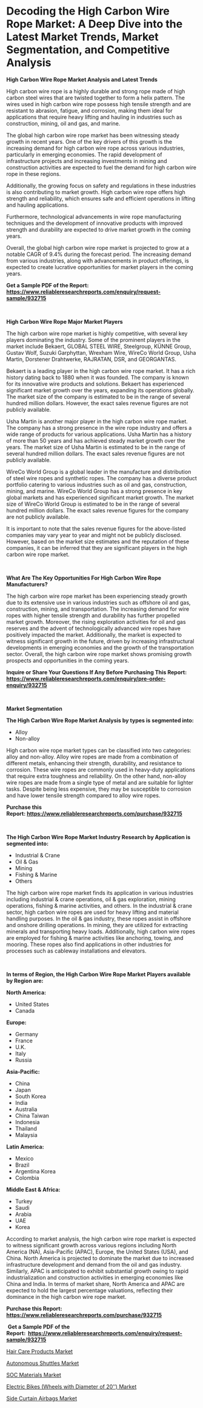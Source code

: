 <p><h1>Decoding the High Carbon Wire Rope Market: A Deep Dive into the Latest Market Trends, Market Segmentation, and Competitive Analysis</h1></p><p><strong>High Carbon Wire Rope Market Analysis and Latest Trends</strong></p>
<p><p>High carbon wire rope is a highly durable and strong rope made of high carbon steel wires that are twisted together to form a helix pattern. The wires used in high carbon wire rope possess high tensile strength and are resistant to abrasion, fatigue, and corrosion, making them ideal for applications that require heavy lifting and hauling in industries such as construction, mining, oil and gas, and marine.</p><p>The global high carbon wire rope market has been witnessing steady growth in recent years. One of the key drivers of this growth is the increasing demand for high carbon wire rope across various industries, particularly in emerging economies. The rapid development of infrastructure projects and increasing investments in mining and construction activities are expected to fuel the demand for high carbon wire rope in these regions.</p><p>Additionally, the growing focus on safety and regulations in these industries is also contributing to market growth. High carbon wire rope offers high strength and reliability, which ensures safe and efficient operations in lifting and hauling applications.</p><p>Furthermore, technological advancements in wire rope manufacturing techniques and the development of innovative products with improved strength and durability are expected to drive market growth in the coming years.</p><p>Overall, the global high carbon wire rope market is projected to grow at a notable CAGR of 9.4% during the forecast period. The increasing demand from various industries, along with advancements in product offerings, is expected to create lucrative opportunities for market players in the coming years.</p></p>
<p><strong>Get a Sample PDF of the Report:&nbsp; <a href="https://www.reliableresearchreports.com/enquiry/request-sample/932715">https://www.reliableresearchreports.com/enquiry/request-sample/932715</a></strong></p>
<p>&nbsp;</p>
<p><strong>High Carbon Wire Rope Major Market Players</strong></p>
<p><p>The high carbon wire rope market is highly competitive, with several key players dominating the industry. Some of the prominent players in the market include Bekaert, GLOBAL STEEL WIRE, Steelgroup, KÜNNE Group, Gustav Wolf, Suzuki Garphyttan, Wrexham Wire, WireCo World Group, Usha Martin, Dorstener Drahtwerke, RAJRATAN, DSR, and GEORGANTAS.</p><p>Bekaert is a leading player in the high carbon wire rope market. It has a rich history dating back to 1880 when it was founded. The company is known for its innovative wire products and solutions. Bekaert has experienced significant market growth over the years, expanding its operations globally. The market size of the company is estimated to be in the range of several hundred million dollars. However, the exact sales revenue figures are not publicly available.</p><p>Usha Martin is another major player in the high carbon wire rope market. The company has a strong presence in the wire rope industry and offers a wide range of products for various applications. Usha Martin has a history of more than 50 years and has achieved steady market growth over the years. The market size of Usha Martin is estimated to be in the range of several hundred million dollars. The exact sales revenue figures are not publicly available.</p><p>WireCo World Group is a global leader in the manufacture and distribution of steel wire ropes and synthetic ropes. The company has a diverse product portfolio catering to various industries such as oil and gas, construction, mining, and marine. WireCo World Group has a strong presence in key global markets and has experienced significant market growth. The market size of WireCo World Group is estimated to be in the range of several hundred million dollars. The exact sales revenue figures for the company are not publicly available.</p><p>It is important to note that the sales revenue figures for the above-listed companies may vary year to year and might not be publicly disclosed. However, based on the market size estimates and the reputation of these companies, it can be inferred that they are significant players in the high carbon wire rope market.</p></p>
<p>&nbsp;</p>
<p><strong>What Are The Key Opportunities For High Carbon Wire Rope Manufacturers?</strong></p>
<p><p>The high carbon wire rope market has been experiencing steady growth due to its extensive use in various industries such as offshore oil and gas, construction, mining, and transportation. The increasing demand for wire ropes with higher tensile strength and durability has further propelled market growth. Moreover, the rising exploration activities for oil and gas reserves and the advent of technologically advanced wire ropes have positively impacted the market. Additionally, the market is expected to witness significant growth in the future, driven by increasing infrastructural developments in emerging economies and the growth of the transportation sector. Overall, the high carbon wire rope market shows promising growth prospects and opportunities in the coming years.</p></p>
<p><strong>Inquire or Share Your Questions If Any Before Purchasing This Report: <a href="https://www.reliableresearchreports.com/enquiry/pre-order-enquiry/932715">https://www.reliableresearchreports.com/enquiry/pre-order-enquiry/932715</a></strong></p>
<p>&nbsp;</p>
<p><strong>Market Segmentation</strong></p>
<p><strong>The High Carbon Wire Rope Market Analysis by types is segmented into:</strong></p>
<p><ul><li>Alloy</li><li>Non-alloy</li></ul></p>
<p><p>High carbon wire rope market types can be classified into two categories: alloy and non-alloy. Alloy wire ropes are made from a combination of different metals, enhancing their strength, durability, and resistance to corrosion. These wire ropes are commonly used in heavy-duty applications that require extra toughness and reliability. On the other hand, non-alloy wire ropes are made from a single type of metal and are suitable for lighter tasks. Despite being less expensive, they may be susceptible to corrosion and have lower tensile strength compared to alloy wire ropes.</p></p>
<p><strong>Purchase this Report:&nbsp;<a href="https://www.reliableresearchreports.com/purchase/932715">https://www.reliableresearchreports.com/purchase/932715</a></strong></p>
<p>&nbsp;</p>
<p><strong>The High Carbon Wire Rope Market Industry Research by Application is segmented into:</strong></p>
<p><ul><li>Industrial & Crane</li><li>Oil & Gas</li><li>Mining</li><li>Fishing & Marine</li><li>Others</li></ul></p>
<p><p>The high carbon wire rope market finds its application in various industries including industrial & crane operations, oil & gas exploration, mining operations, fishing & marine activities, and others. In the industrial & crane sector, high carbon wire ropes are used for heavy lifting and material handling purposes. In the oil & gas industry, these ropes assist in offshore and onshore drilling operations. In mining, they are utilized for extracting minerals and transporting heavy loads. Additionally, high carbon wire ropes are employed for fishing & marine activities like anchoring, towing, and mooring. These ropes also find applications in other industries for processes such as cableway installations and elevators.</p></p>
<p>&nbsp;</p>
<p><strong>In terms of Region, the High Carbon Wire Rope Market Players available by Region are:</strong></p>
<p>
    <p> <strong> North America: </strong>
        <ul>
            <li>United States</li>
            <li>Canada</li>
        </ul>
        </p> 
    <p> <strong> Europe: </strong>
        <ul>
            <li>Germany</li>
            <li>France</li>
            <li>U.K.</li>
            <li>Italy</li>
            <li>Russia</li>
        </ul>
        </p> 
    <p> <strong> Asia-Pacific: </strong>
        <ul>
            <li>China</li>
            <li>Japan</li>
            <li>South Korea</li>
            <li>India</li>
            <li>Australia</li>
            <li>China Taiwan</li>
            <li>Indonesia</li>
            <li>Thailand</li>
            <li>Malaysia</li>
        </ul>
        </p> 
    <p> <strong> Latin America: </strong>
        <ul>
            <li>Mexico</li>
            <li>Brazil</li>
            <li>Argentina Korea</li>
            <li>Colombia</li>
        </ul>
        </p> 
    <p> <strong> Middle East & Africa: </strong>
        <ul>
            <li>Turkey</li>
            <li>Saudi</li>
            <li>Arabia</li>
            <li>UAE</li>
            <li>Korea</li>
        </ul>
    </p>
    </p>
<p><p>According to market analysis, the high carbon wire rope market is expected to witness significant growth across various regions including North America (NA), Asia-Pacific (APAC), Europe, the United States (USA), and China. North America is projected to dominate the market due to increased infrastructure development and demand from the oil and gas industry. Similarly, APAC is anticipated to exhibit substantial growth owing to rapid industrialization and construction activities in emerging economies like China and India. In terms of market share, North America and APAC are expected to hold the largest percentage valuations, reflecting their dominance in the high carbon wire rope market.</p></p>
<p><strong>Purchase this Report: <a href="https://www.reliableresearchreports.com/purchase/932715">https://www.reliableresearchreports.com/purchase/932715</a></strong></p>
<p>&nbsp;<strong>Get a Sample PDF of the Report:&nbsp;&nbsp;<a href="https://www.reliableresearchreports.com/enquiry/request-sample/932715">https://www.reliableresearchreports.com/enquiry/request-sample/932715</a></strong></p>
<p><strong></strong></p>
<p><p><a href="https://issuu.com/reportprime-2/docs/hair-care-products-market-size-2030.pptx?fr=xKAE9_zU1NQ">Hair Care Products Market</a></p><p><a href="https://www.linkedin.com/pulse/autonomous-shuttles-market-size-growth-forecast-from-2023-sjjve/">Autonomous Shuttles Market</a></p><p><a href="https://www.reportprime.com/soc-materials-r1322">SOC Materials Market</a></p><p><a href="https://issuu.com/reportprime-2/docs/electric-bikes-wheels-with-diameter-of-20-market-s?fr=xKAE9_zU1NQ">Electric Bikes (Wheels with Diameter of 20’’) Market</a></p><p><a href="https://www.linkedin.com/pulse/side-curtain-airbags-market-research-report-provides-thorough-8lqce/">Side Curtain Airbags Market</a></p></p>